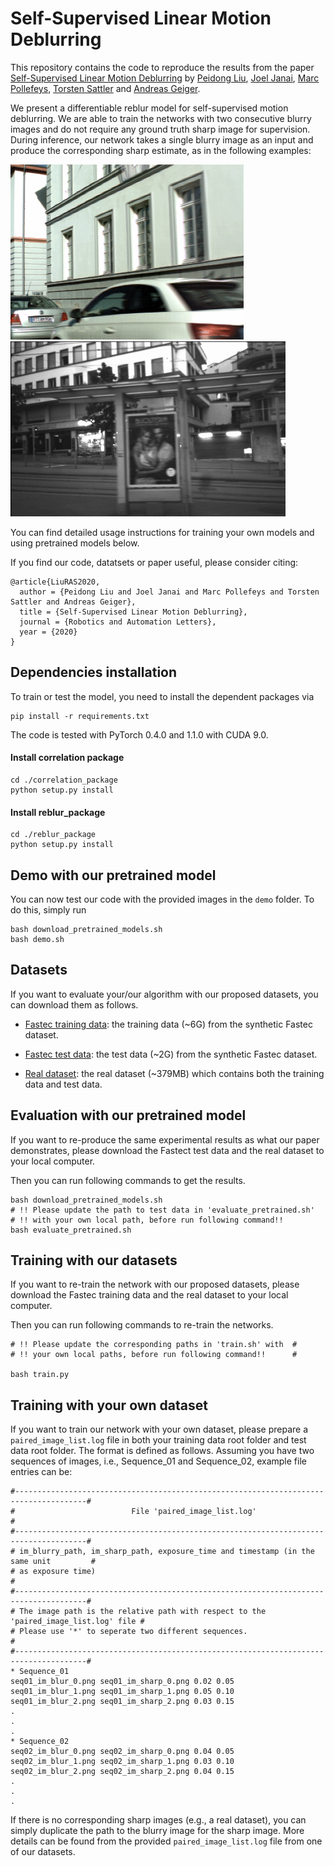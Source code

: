 # Self-Supervised Linear Motion Deblurring

This repository contains the code to reproduce the results from the
paper [Self-Supervised Linear Motion Deblurring]() by [Peidong Liu](http://people.inf.ethz.ch/liup/), 
[Joel Janai](https://www.is.mpg.de/person/jjanai), [Marc Pollefeys](https://inf.ethz.ch/personal/marc.pollefeys/),
[Torsten Sattler](https://www.chalmers.se/en/Staff/Pages/torsat.aspx) and
[Andreas Geiger](http://www.cvlibs.net/).

We present a differentiable reblur model for self-supervised motion
deblurring. We are able to train the networks with two consecutive
blurry images and do not require any ground truth sharp image for
supervision. During inference, our network takes a single blurry image
as an input and produce the corresponding sharp estimate, as in the
following examples:

<img src="teaser_img/fastec.gif" height="280px"/> <img src="teaser_img/real.gif" height="280px"/>

You can find detailed usage instructions for training your own models
and using pretrained models below.

If you find our code, datatsets or paper useful, please consider citing:
```
@article{LiuRAS2020,
  author = {Peidong Liu and Joel Janai and Marc Pollefeys and Torsten Sattler and Andreas Geiger},
  title = {Self-Supervised Linear Motion Deblurring},
  journal = {Robotics and Automation Letters},
  year = {2020}
}
```

## Dependencies installation
To train or test the model, you need to install the dependent packages via
```
pip install -r requirements.txt
```
The code is tested with PyTorch 0.4.0 and 1.1.0 with CUDA 9.0.

#### Install correlation package
```
cd ./correlation_package
python setup.py install
```

#### Install reblur_package
```
cd ./reblur_package
python setup.py install
```

## Demo with our pretrained model
You can now test our code with the provided images in the `demo` folder.
To do this, simply run
```
bash download_pretrained_models.sh
bash demo.sh
```

## Datasets
If you want to evaluate your/our algorithm with our proposed datasets, you
can download them as follows.

* [Fastec training data](https://drive.google.com/open?id=1tt2sVXaGKffE1zEh0Z0pS_ecFFDP6cBn):
  the training data (~6G) from the synthetic Fastec dataset.

* [Fastec test data](https://drive.google.com/open?id=1Duf_lVR5zqSPGB1feghWyzQ5IDxrabZU):
  the test data (~2G) from the synthetic Fastec dataset.

* [Real dataset](https://drive.google.com/open?id=1TlfY276GyJ3XoSQUmru9Lz-WKFYX7y7l):
  the real dataset (~379MB) which contains both the training data and test data.

## Evaluation with our pretrained model
If you want to re-produce the same experimental results as what our paper demonstrates,
please download the Fastect test data and the real dataset to your local computer.

Then you can run following commands to get the results.
```
bash download_pretrained_models.sh
# !! Please update the path to test data in 'evaluate_pretrained.sh'
# !! with your own local path, before run following command!!
bash evaluate_pretrained.sh
```

## Training with our datasets
If you want to re-train the network with our proposed datasets, please download
the Fastec training data and the real dataset to your local computer.

Then you can run following commands to re-train the networks.
```
# !! Please update the corresponding paths in 'train.sh' with  #
# !! your own local paths, before run following command!!      #

bash train.py
```

## Training with your own dataset
If you want to train our network with your own dataset, please prepare a
`paired_image_list.log` file in both your training data root folder and
test data root folder. The format is defined as follows. Assuming you have
two sequences of images, i.e., Sequence_01 and Sequence_02, example file
entries can be:
```
#--------------------------------------------------------------------------------------#
#                          File 'paired_image_list.log'                                #
#--------------------------------------------------------------------------------------#
# im_blurry_path, im_sharp_path, exposure_time and timestamp (in the same unit         #
# as exposure time)                                                                    #
#--------------------------------------------------------------------------------------#
# The image path is the relative path with respect to the 'paired_image_list.log' file #
# Please use '*' to seperate two different sequences.                                  #
#--------------------------------------------------------------------------------------#
* Sequence_01
seq01_im_blur_0.png seq01_im_sharp_0.png 0.02 0.05
seq01_im_blur_1.png seq01_im_sharp_1.png 0.05 0.10
seq01_im_blur_2.png seq01_im_sharp_2.png 0.03 0.15
.
.
.
* Sequence_02
seq02_im_blur_0.png seq02_im_sharp_0.png 0.04 0.05
seq02_im_blur_1.png seq02_im_sharp_1.png 0.03 0.10
seq02_im_blur_2.png seq02_im_sharp_2.png 0.04 0.15
.
.
.
```
If there is no corresponding sharp images (e.g., a real dataset), you can simply duplicate the path to the
blurry image for the sharp image. More details can be found from the provided `paired_image_list.log` file
from one of our datasets.

